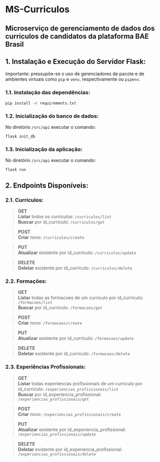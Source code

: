 # MS-Curriculos 
## Microserviço de gerenciamento de dados dos curriculos de candidatos da plataforma BAE Brasil

## 1. Instalação e Execução do Servidor Flask:
Importante: pressupõe-se o uso de gerenciadores de pacote e de ambientes virtuais como ```pip``` 
e ```venv```, respectivamente ou ```pipenv```.

### 1.1. Instalação das dependências:
```shell
pip install -r requirements.txt
```

### 1.2. Inicialização do banco de dados:
No diretório ```/src/api``` executar o comando:
```shell
flask init_db
```

### 1.3. Inicialização da aplicação:
No diretório ```/src/api``` executar o comando:
```shell
flask run
```

## 2. Endpoints Disponíveis:
### 2.1. Curriculos:

> **GET** <br>
> **Listar** todos os curriculos: ```/curriculos/list``` <br>
> **Buscar** por id_curriculo: ```/curriculos/get``` <br>

> **POST** <br>
> **Criar** novo: ```/curriculos/create``` <br>

> **PUT** <br>
> **Atualizar** existente por id_curriculo: ```/curriculos/update``` <br>

> **DELETE** <br>
> **Deletar** existente por id_curriculo: ```/curriculos/delete```

### 2.2. Formações:
> **GET** <br>
> **Listar** todas as formacoes de um curriculo por id_curriculo: ```/formacoes/list``` <br>
> **Buscar** por id_curriculo: ```/formacoes/get``` <br>

> **POST** <br>
> **Criar** novo: ```/formacoes/create``` <br>

> **PUT** <br>
> **Atualizar** existente por id_curriculo: ```/formacoes/update``` <br>

> **DELETE** <br>
> **Deletar** existente por id_curriculo: ```/formacoes/delete```

### 2.3. Experiências Profissionais:

> **GET** <br>
> **Listar** todas experiencias profissionais de um curriculo por id_curriculo: ```/experiencias_profissionais/list``` <br>
> **Buscar** por id_experiencia_profissional: ```/experiencias_profissionais/get``` <br>

> **POST** <br>
> **Criar** novo: ```/experiencias_profissionais/create``` <br>

> **PUT** <br>
> **Atualizar** existente por id_experiencia_profissional: ```/experiencias_profissionais/update``` <br>

> **DELETE** <br>
> **Deletar** existente por id_experiencia_profissional: ```/experiencias_profissionais/delete```
